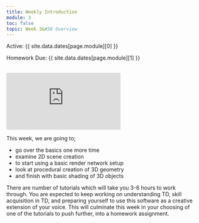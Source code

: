 ```yaml
---
title: Weekly Introduction
module: 3
toc: false
topic: Week 3&#58 Overview
---
```




Active: {{ site.data.dates[page.module][0] }}

Homework Due: {{ site.data.dates[page.module][1] }}

<br />

<div class="embed-responsive embed-responsive-16by9"><iframe class="embed-responsive-item" src="https://www.youtube.com/embed/Epzb86aDmM0" frameborder="0" allow="accelerometer; autoplay; encrypted-media; gyroscope; picture-in-picture" allowfullscreen></iframe></div>

This week, we are going to;

- go over the basics one more time
- examine 2D scene creation
- to start using a basic render network setup
- look at procedural creation of 3D geometry
- and finish with basic shading of 3D objects

There are number of tutorials which will take you 3-6 hours to work through. You are expected to keep working on understanding TD, skill acquisition in TD, and preparing yourself to use this software as a creative extension of your voice. This will culminate this week in your choosing of one of the tutorials to push further, into a homework assignment. 
